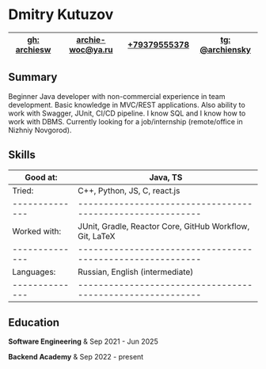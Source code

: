 # Dmitry Kutuzov

| [gh: archiesw](https://github.com/archiesw) | [archie-woc@ya.ru](mailto:archie-woc@ya.ru) | [+79379555378](tel:+79379555378) | [tg: @archiensky](https://archiensky.t.me) |
|----------|------------------|------------------|-------------|

## Summary

Beginner Java developer with non-commercial experience in team
development. Basic knowledge in MVC/REST applications. Also ability to
work with Swagger, JUnit, CI/CD pipeline. I know SQL and I know how to
work with DBMS. Currently looking for a job/internship (remote/office in
Nizhniy Novgorod).

## Skills

  |Good at:       |Java, TS                                                   |
  |-------------- | ----------------------------------------------------------|
  |Tried:         |C++, Python, JS, C, react.js                               |
  |-------------- | ----------------------------------------------------------|
  |Worked with:   |JUnit, Gradle, Reactor Core, GitHub Workflow, Git, LaTeX   |
  |-------------- | ----------------------------------------------------------|
  |Languages:     |Russian, English (intermediate)                            |
  |-------------- | ----------------------------------------------------------|

## Education

**Software Engineering** & Sep 2021 - Jun 2025

**Backend Academy** & Sep 2022 - present
